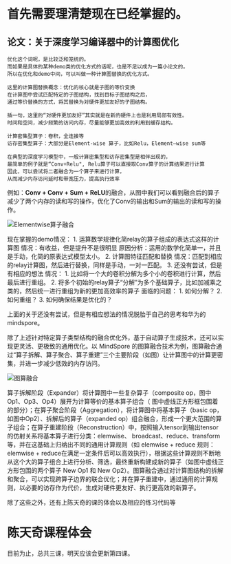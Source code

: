 # 首先需要理清楚现在已经掌握的。

## 论文：关于深度学习编译器中的计算图优化
    
    优化这个词呢，是比较泛和笼统的。
    而如果是具体的某种demo类的优化方式的话呢，也是不足以成为一篇小论文的。
    所以在优化和demo中间，可以叫做一种计算图替换的优化方式。

    这里的计算图替换概念：优化的核心就是子图的等价变换
    在计算图中尝试匹配特定的子图结构，找到目标子图结构之后，
    通过等价替换的方式，将其替换为对硬件更加友好的子图结构。

    插一句，这里的“对硬件更加友好”其实就是在新的硬件上也是利用局部有效性。
    时间和空间，减少频繁的访问内存，尽量能够更加高效的利用到缓存结构。

    计算密集型算子：卷积，全连接等
    访存密集型算子：大部分是Element-wise 算子，比如Relu，Element—wise sum等

    在典型的深度学习模型中，一般计算密集型和访存密集型是相伴出现的，
    最简单的例子就是“Conv+Relu", Relu算子可以直接取Conv算子的计算结果进行计算
    因此，可以尝试将二者融合为一个算子来进行计算，
    从而减少内存访问延时和带宽压力，提高执行效率

例如：**Conv + Conv + Sum + ReLU**的融合，从图中我们可以看到融合后的算子减少了两个内存的读和写的操作，优化了Conv的输出和Sum的输出的读和写的操作。



![Elementwise算子融合](https://img-blog.csdnimg.cn/952190c4aad04cc8ae280ccdb30bf222.png)


现在掌握的demo情况：
    1. 运算数学规律化简relay的算子组成的表达式这样的计算图
        情况：有收益，但是提升不是很明显
        原因分析：运用的数学化简单一，并且是手动，化简的原表达式模型太小。
    2. 计算图特征匹配和替换
        情况：匹配到相应的relay计算图，然后进行替换，同样是手动，一对一匹配。
    3. 还没有尝试，但是有相应的想法
        情况：
            1. 比如将一个大的卷积分解为多个小的卷积进行计算，然后最后进行重组。
            2. 将多个初始的relay算子“分解”为多个基础算子，比如加减乘之类的，然后统一进行重组为新的更加高效率的算子
        面临的问题：
            1. 如何分解？
            2. 如何重组？
            3. 如何确保结果是优化的？

上面的关于还没有尝试，但是有相应想法的情况脱胎于自己的思考和华为的mindspore。

除了上述针对特定算子类型结构的融合优化外，基于自动算子生成技术，还可以实现更灵活、更极致的通用优化。以 MindSpore 的图算融合技术为例，图算融合通过“算子拆解、算子聚合、算子重建”三个主要阶段（如图）让计算图中的计算更密集，并进一步减少低效的内存访问。



![图算融合](https://img-blog.csdnimg.cn/881de7e043dc4c9289199cad5449424f.png)



算子拆解阶段（Expander）将计算图中一些复杂算子（composite op，图中Op1、Op3、Op4）展开为计算等价的基本算子组合（ 图中虚线正方形框包围着的部分）；在算子聚合阶段（Aggregation），将计算图中将基本算子（basic op，如图中Op2）、拆解后的算子（expanded op）组合融合，形成一个更大范围的算子组合；在算子重建阶段（Reconstruction）中，按照输入tensor到输出tensor的仿射关系将基本算子进行分类：elemwise、 broadcast、reduce、transform等，并在这基础上归纳出不同的通用计算规则（如 elemwise + reduce 规则：elemwise + reduce在满足一定条件后可以高效执行），根据这些计算规则不断地从这个大的算子组合上进行分析、筛选，最终重新构建成新的算子（如图中虚线正方形包围的两个算子 New Op1 和 New Op2）。图算融合通过对计算图结构的拆解和聚合，可以实现跨算子边界的联合优化；并在算子重建中，通过通用的计算规则，以必要的访存作为代价，生成对硬件更友好、执行更高效的新算子。









除了这些之外，还有上陈天奇的课的体会以及相应的练习代码等

# 陈天奇课程体会

目前为止，总共三课，明天应该会更新第四课。










